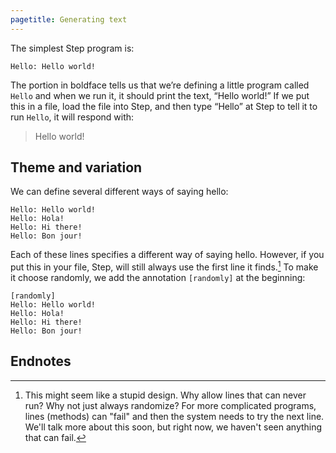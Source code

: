 ```yaml
---
pagetitle: Generating text
---
```

The simplest Step program is:
```step
Hello: Hello world!
```
The portion in boldface tells us that we’re defining a little program called `Hello` and when we run it, it should print the text, “Hello world!”  If we put this in a file, load the file into Step, and then type “Hello” at Step to tell it to run `Hello`, it will respond with:

> Hello world!

## Theme and variation

We can define several different ways of saying hello:
```step
Hello: Hello world!
Hello: Hola!
Hello: Hi there!
Hello: Bon jour!
```
Each of these lines specifies a different way of saying hello.  However, if you put this in your file, Step, will still always use the first line it finds.[^1]  To make it choose randomly, we add the annotation `[randomly]` at the beginning:
```step
[randomly]
Hello: Hello world!
Hello: Hola!
Hello: Hi there!
Hello: Bon jour!
```

## Endnotes

[^1]: This might seem like a stupid design.  Why allow lines that can never run?  Why not just always randomize?  For more complicated programs, lines (methods) can "fail" and then the system needs to try the next line.  We'll talk more about this soon, but right now, we haven't seen anything that can fail.